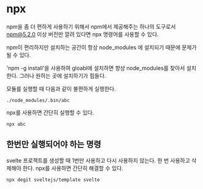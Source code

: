 # npx 

npm을 좀 더 편하게 사용하기 위해서 npm에서 제공해주는 하나의 도구로서 npm@5.2.0 이상 버전만 깔려 있다면 npx 명령어를 사용할 수 있다. 


npm이 편리하지만 설치하는 공간이 항상 node_modules 에 설치되기 때문에 문제가 될 수 있다. 

'npm -g install'을 사용하여 gloabl에 설치하면 항상 node_modules를 찾아서 설치한다. 그러나 원하는 곳에 설치하기가 힘들다. 


모듈를 실행할 때 다음과 같이 불편하게 실행한다. 
```
./node_modules/.bin/abc 
```
npx를 사용하면 간단히 실행할 수 있다. 
```
npx abc 
```


## 한번만 실행되어야 하는 명령 
svelte 프로젝트를 생성할 때 1번만 사용하고 다시 사용하지 않는다. 한 번 사용하고 삭제해야 한다. npx를 사용하면 간단히 해결할 수 있다. 

```
npx degit sveltejs/template svelte 
```




